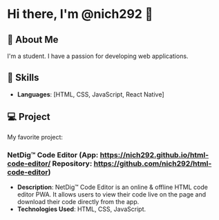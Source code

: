 # Hi there, I'm @nich292 👋

## 👤 About Me
I'm a student. I have a passion for developing web applications.

## 🚀 Skills
- **Languages**: [HTML, CSS, JavaScript, React Native]

## 💻 Project
My favorite project:

### NetDig™ Code Editor (App: https://nich292.github.io/html-code-editor/ Repository: https://github.com/nich292/html-code-editor)
- **Description**: NetDig™ Code Editor is an online & offline HTML code editor PWA. It allows users to view their code live on the page and download their code directly from the app.
- **Technologies Used**: HTML, CSS, JavaScript.
